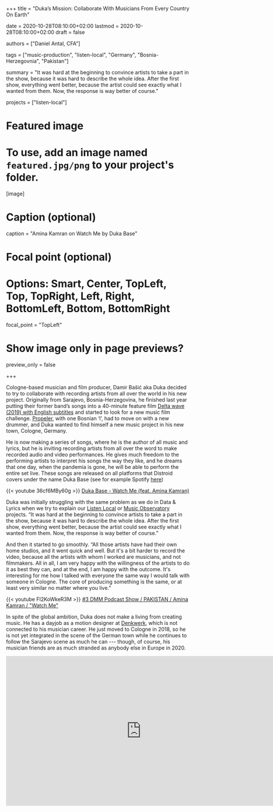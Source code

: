 +++
title = "Duka’s Mission: Collaborate With Musicians From Every Country On Earth"

date = 2020-10-28T08:10:00+02:00
lastmod = 2020-10-28T08:10:00+02:00
draft = false

authors = ["Daniel Antal, CFA"]

tags = ["music-production", "listen-local", "Germany", "Bosnia-Herzegovnia", "Pakistan"]

summary = "It was hard at the beginning to convince artists to take a part in the show, because it was hard to describe the whole idea. After the first show, everything went better, because the artist could see exactly what I wanted from them. Now, the response is way better of course."

projects = ["listen-local"]

# Featured image
# To use, add an image named `featured.jpg/png` to your project's folder. 
[image]
  # Caption (optional)
  caption = "Amina Kamran on Watch Me by Duka Base"

  # Focal point (optional)
  # Options: Smart, Center, TopLeft, Top, TopRight, Left, Right, BottomLeft, Bottom, BottomRight
  focal_point = "TopLeft"

  # Show image only in page previews?
  preview_only = false

+++

Cologne-based musician and film producer, 
Damir Bašić aka Duka decided to try to collaborate with recording artists from all over the world in his new project.  Originally from Sarajevo, Bosnia-Herzegovina, he finished last year putting their former band’s songs into a 40-minute feature film [Delta wave (2019) with English subtitles](https://www.youtube.com/watch?v=OvJ0NlAFjCQ&t=1715s) and started to look for a new music film challenge.  [Propeler](https://www.youtube.com/channel/UCjcWWrl-DEnNg-qOxRZfRSg), with one Bosnian ‘l’, had to move on with a new drummer, and Duka wanted to find himself a new music project in his new town, Cologne, Germany.

He is now making a series of songs, where he is the author of all music and lyrics, but he is inviting recording artists from all over the word to make recorded audio and video performances. He gives much freedom to the performing artists to interpret his songs the way they like, and he dreams that one day, when the pandemia is gone, he will be able to perform the entire set live. These songs are released on all platforms that Distroid covers under the name Duka Base (see for example Spotify [here](https://open.spotify.com/album/1YX2VxJe0ecWwVvvdY19Jg?si=KbObLWXgR4yCKY0ZBd7DGg))

{{< youtube 36cf6MBy60g >}}
[Duka Base - Watch Me (feat. Amina Kamran)](https://www.youtube.com/watch?v=36cf6MBy60g) 

Duka was initially struggling with the same problem as we do in Data & Lyrics when we try to explain our [Listen Local](https://dataandlyrics.com/project/listen-local/) or [Music Observatory](https://dataandlyrics.com/project/music-observatory/) projects. “It was hard at the beginning to convince artists to take a part in the show, because it was hard to describe the whole idea. After the first show, everything went better, because the artist could see exactly what I wanted from them. Now, the response is way better of course.”

And then it started to go smoothly. “All those artists have had their own home studios, and it went quick and well. But it's a bit harder to record the video, because all the artists with whom I worked are musicians, and not filmmakers. All in all, I am very happy with the willingness of the artists to do it as best they can, and at the end, I am happy with the outcome. It's interesting for me how I talked with everyone the same way I would talk with someone in Cologne. The core of producing something is the same, or at least very similar no matter where you live.”

{{< youtube FI2KoWkeR3M >}}
[#3 DMM Podcast Show / PAKISTAN / Amina Kamran / "Watch Me"](https://www.youtube.com/watch?v=FI2KoWkeR3M) 

In spite of the global ambition, Duka does not make a living from creating music. He has a dayjob as a motion designer at [Denkwerk](https://www.denkwerk.com/en), which is not connected to his musician career. He just moved to Cologne in 2018, so he is not yet integrated in the scene of the German town while he continues to follow the Sarajevo scene as much he can --- though, of course, his musician friends are as much stranded as anybody else in Europe in 2020. 

<p align="center">
<iframe src="https://open.spotify.com/embed/album/1YX2VxJe0ecWwVvvdY19Jg" width="740" height="410" frameborder="0" allowtransparency="true" allow="encrypted-media">
</iframe>
</p>
